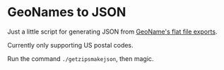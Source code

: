 # GeoNames to JSON

Just a little script for generating JSON from [GeoName's flat file exports](http://download.geonames.org/export/zip/).

Currently only supporting US postal codes.

Run the command `./getzipsmakejson`, then magic.
